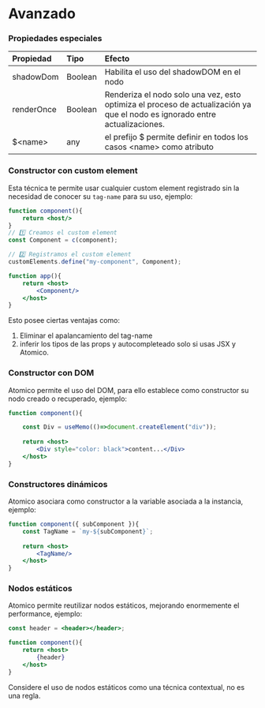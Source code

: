 # Avanzado

### Propiedades especiales

| Propiedad | Tipo | Efecto |
| :--- | :--- | :--- |
| shadowDom | Boolean | Habilita el uso del shadowDOM en el nodo |
| renderOnce | Boolean | Renderiza el nodo solo una vez, esto optimiza el proceso de actualización ya que el nodo es ignorado entre actualizaciones.  |
| $&lt;name&gt; | any | el prefijo $ permite definir en todos los casos &lt;name&gt;  como atributo |

### Constructor con custom element

Esta técnica te permite usar cualquier custom element registrado sin la necesidad de conocer su `tag-name` para su uso, ejemplo:

```jsx
function component(){
    return <host/>
}
// 1️⃣ Creamos el custom element
const Component = c(component);

// 2️⃣ Registramos el custom element
customElements.define("my-component", Component);

function app(){
    return <host>
        <Component/>
    </host>
}
```

Esto posee ciertas ventajas como:

1. Eliminar el apalancamiento del tag-name
2. inferir los tipos de las props y autocompleteado solo si usas JSX y Atomico. 

### Constructor con DOM

Atomico permite el uso del DOM, para ello establece como constructor su nodo creado o recuperado, ejemplo:

```jsx
function component(){

    const Div = useMemo(()=>document.createElement("div"));
    
    return <host>
        <Div style="color: black">content...</Div>
    </host>
}
```

### Constructores dinámicos

Atomico asociara como constructor a la variable asociada a la instancia, ejemplo:

```jsx
function component({ subComponent }){
    const TagName = `my-${subComponent}`;
    
    return <host>
        <TagName/>
    </host>
}
```

### Nodos estáticos 

Atomico permite reutilizar nodos estáticos, mejorando enormemente el performance, ejemplo:

```jsx
const header = <header></header>;

function component(){
    return <host>
        {header}
    </host>
}
```

Considere el uso de nodos estáticos como una técnica contextual, no es una regla.

